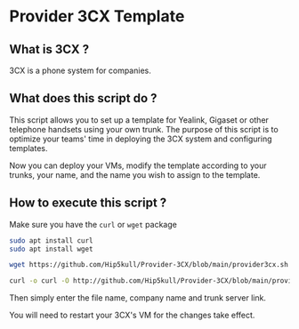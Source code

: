 # Provider 3CX Template

## What is 3CX ?

3CX is a phone system for companies.

## What does this script do ?

This script allows you to set up a template for Yealink, Gigaset or other telephone handsets using your own trunk.
The purpose of this script is to optimize your teams' time in deploying the 3CX system and configuring templates.

Now you can deploy your VMs, modify the template according to your trunks, your name, and the name you wish to assign to the template.

## How to execute this script ?

Make sure you have the `curl` or `wget` package 

```sh
sudo apt install curl
sudo apt install wget
```

```sh
wget https://github.com/Hip5kull/Provider-3CX/blob/main/provider3cx.sh && chmod +x provider3cx.sh && sudo bash provider3cx.sh
```

```sh
curl -o curl -O http://github.com/Hip5kull/Provider-3CX/blob/main/provider3cx.sh && chmod +x provider3cx.sh && sudo bash provider3cx.sh
```
Then simply enter the file name, company name and trunk server link.

You will need to restart your 3CX's VM for the changes take effect.

